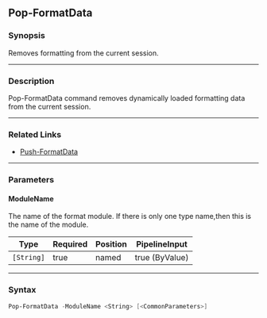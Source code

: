 Pop-FormatData
--------------

### Synopsis
Removes formatting from the current session.

---

### Description

Pop-FormatData command removes dynamically loaded formatting data from the current session.

---

### Related Links
* [Push-FormatData](Push-FormatData.md)

---

### Parameters
#### **ModuleName**
The name of the format module.  If there is only one type name,then
this is the name of the module.

|Type      |Required|Position|PipelineInput |
|----------|--------|--------|--------------|
|`[String]`|true    |named   |true (ByValue)|

---

### Syntax
```PowerShell
Pop-FormatData -ModuleName <String> [<CommonParameters>]
```
